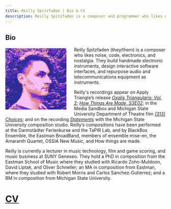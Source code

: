 ```yaml
---
title: Reilly Spitzfaden | Bio & CV
description: Reilly Spitzfaden is a composer and programmer who likes noise, obsolete media, electronics, and nostalgia.
---
```


<link rel="stylesheet" type="text/css" href="/styles/onecolumn.css" />

<style>
    .headshot {
        margin: 4px 8px 8px 0;
        float: left;
        max-width: 128px;
        height: auto;
        aspect-ratio: 1;
    }

    @media screen and (min-width: 480px) {
        .headshot {
            margin-right: 24px;
            max-width: 192px;
            aspect-ratio: 1;
        }
    }
</style>

<article class="textBlock">
<h1 class="sectionHeader">Bio</h1>
<!-- head shot - maybe glitch up? -->
<!-- <img class="headshot" src="../media/profile-200px.png" alt="Reilly’s face in profile" 
    srcset="../media/profile/profile-100px.png 100w,
    ../media/profile-200px.png 200w,
    ../media/profile-400px.png 400w"
    sizes="(max-width: 480px) 33vw,
    (max-width: 960px) 25vw,
    200px"> -->
<img class="headshot" src="/media/headshot_gbc_kirby_256px.png" alt="Reilly's face in profile, looking like it was taken on a GameBoy camera" width="256" height="256" >

Reilly Spitzfaden (they/them) is a composer who likes noise, code, electronics, and nostalgia. They build handmade electronic instruments, design interactive software interfaces, and repurpose audio and telecommunications equipment as instruments.

Reilly's recordings appear on Apply Triangle’s release [_Oxalis Triangularis: Vol. 2_](https://applytriangle.bandcamp.com/album/oxalis-triangularis-vol-2); [_How Things Are Made, S3E02_](https://howthingsaremade.bandcamp.com/album/htam-s3e02); in the Media Sandbox and Michigan State University Department of Theatre film [_(313) Choices_](https://vimeo.com/173638277); and on the recording [_Statements_](https://msucomp.bandcamp.com/album/statements) with the Michigan State University composition studio. Reilly’s compositions have been performed at the Darmstädter Ferienkurse and the TaPIR Lab, and by BlackBox Ensemble, the Eastman BroadBand, members of ensemble mise-en, the Amaranth Quartet, OSSIA New Music, and How things are made.

Reilly is currently a lecturer in music technology, film and game scoring, and music business at SUNY Geneseo. They hold a PhD in composition from the Eastman School of Music where they studied with Ricardo Zohn-Muldoon, David Liptak, and Oliver Schneller; an MA in composition from Eastman, where they studied with Robert Morris and Carlos Sanchez-Gutierrez; and a BM in composition from Michigan State University.

</article>

<h1><a href="../documents/spitzfaden-CV-2024.pdf">CV</a></h1>
